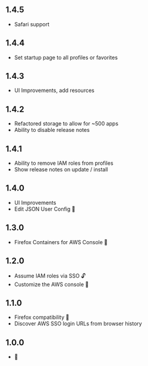 ## 1.4.5
- Safari support

## 1.4.4
- Set startup page to all profiles or favorites

## 1.4.3
- UI Improvements, add resources

## 1.4.2
- Refactored storage to allow for ~500 apps
- Ability to disable release notes

## 1.4.1
- Ability to remove IAM roles from profiles
- Show release notes on update / install

## 1.4.0
- UI Improvements
- Edit JSON User Config 📝

## 1.3.0
- Firefox Containers for AWS Console 🦊

## 1.2.0
- Assume IAM roles via SSO 🔓
- Customize the AWS console 🎨

## 1.1.0
- Firefox compatibility 🦊
- Discover AWS SSO login URLs from browser history

## 1.0.0
- 🎂

